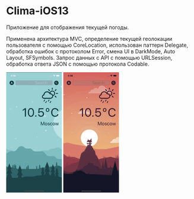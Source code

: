 # Clima-iOS13

Приложение для отображения текущей погоды. 

Применена архитектура MVC, определение текущей геолокации пользователя с помощью CoreLocation, 
использован паттерн Delegate, обработка ошибок с протоколом Error, смена UI в DarkMode, Auto Layout, SFSymbols. 
Запрос данных с API с помощью URLSession, обработка ответа JSON с помощью протокола Codable.

<img src="https://github.com/Rithor/Clima-iOS13/blob/master/DarkMode.png" width="150">
<img src="https://github.com/Rithor/Clima-iOS13/blob/master/LightMode.png" width="150">
